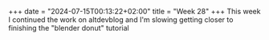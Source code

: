 +++
date = "2024-07-15T00:13:22+02:00"
title = "Week 28"
+++
This week I continued the work on altdevblog and I'm slowing getting closer to finishing the "blender donut" tutorial
